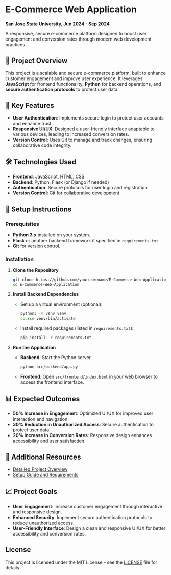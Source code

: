 # E-Commerce Web Application

**San Jose State University, Jun 2024 - Sep 2024**

A responsive, secure e-commerce platform designed to boost user engagement and conversion rates through modern web development practices.

## 📌 Project Overview
This project is a scalable and secure e-commerce platform, built to enhance customer engagement and improve user experience. It leverages **JavaScript** for frontend functionality, **Python** for backend operations, and **secure authentication protocols** to protect user data.

## 🌟 Key Features
- **User Authentication**: Implements secure login to protect user accounts and enhance trust.
- **Responsive UI/UX**: Designed a user-friendly interface adaptable to various devices, leading to increased conversion rates.
- **Version Control**: Uses Git to manage and track changes, ensuring collaborative code integrity.

## 🛠️ Technologies Used
- **Frontend**: JavaScript, HTML, CSS
- **Backend**: Python, Flask (or Django if needed)
- **Authentication**: Secure protocols for user login and registration
- **Version Control**: Git for collaborative development

## 🚀 Setup Instructions

### Prerequisites
- **Python 3.x** installed on your system.
- **Flask** or another backend framework if specified in `requirements.txt`.
- **Git** for version control.

### Installation

1. **Clone the Repository**
   ```bash
   git clone https://github.com/yourusername/E-Commerce-Web-Application.git
   cd E-Commerce-Web-Application
   ```

2. **Install Backend Dependencies**
   - Set up a virtual environment (optional):
     ```bash
     python3 -m venv venv
     source venv/bin/activate
     ```
   - Install required packages (listed in `requirements.txt`):
     ```bash
     pip install -r requirements.txt
     ```

3. **Run the Application**
   - **Backend**: Start the Python server.
     ```bash
     python src/backend/app.py
     ```
   - **Frontend**: Open `src/frontend/index.html` in your web browser to access the frontend interface.

## 📊 Expected Outcomes
- **50% Increase in Engagement**: Optimized UI/UX for improved user interaction and navigation.
- **30% Reduction in Unauthorized Access**: Secure authentication to protect user data.
- **20% Increase in Conversion Rates**: Responsive design enhances accessibility and user satisfaction.

## 📄 Additional Resources
- [Detailed Project Overview](./Docs/project_overview.md)
- [Setup Guide and Requirements](./Docs/setup_guide.md)

## 📈 Project Goals
- **User Engagement**: Increase customer engagement through interactive and responsive design.
- **Enhanced Security**: Implement secure authentication protocols to reduce unauthorized access.
- **User-Friendly Interface**: Design a clean and responsive UI/UX for better accessibility and conversion rates.

## License
This project is licensed under the MIT License - see the [LICENSE](LICENSE) file for details.
